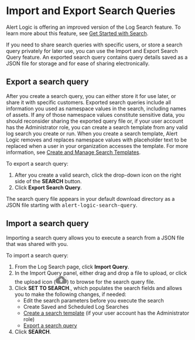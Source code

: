 # Import and Export Search Queries

Alert Logic is offering an improved version of the Log Search feature. To learn more about this feature, see [Get Started with Search](../../get-started/search-a.md).

If you need to share search queries with specific users, or store a search query privately for later use, you can use the Import and Export Search Query feature. An exported search query contains query details saved as a JSON file for storage and for ease of sharing electronically.

## Export a search query

After you create a search query, you can either store it for use later, or share it with specific customers. Exported search queries include all information you used as namespace values in the search, including names of assets. If any of those namespace values constitute sensitive data, you should reconsider sharing the exported query file or, if your user account has the Administrator role, you can create a search template from any valid log search you create or run. When you create a search template, Alert Logic removes and replaces namespace values with placeholder text to be replaced when a user in your organization accesses the template.  For more information, see [Create and Manage Search Templates](templates.md).

To export a search query:

1. After you create a valid search, click the drop-down icon on the right side of the **SEARCH** button.
2. Click **Export Search Query**.

The search query file appears in your default download directory as a JSON file starting with <kbd>alert-logic-search-query</kbd>.

## Import a search query

Importing a search query allows you to execute a search from a JSON file that was shared with you.

To import a search query:

1. From the Log Search page, click **Import Query**.
2. In the Import Query panel, either drag and drop a file to upload, or click the upload icon (![](../../Resources/Images/Icons/upload-icon.png)) to browse for the search query file.
3. Click **SET TO SEARCH**., which populates the search fields and allows you to make the following changes, if needed:
   * Edit the search parameters before you execute the search
   * Create Saved and Scheduled Log Searches
   * [Create a search template](templates.md#Create) (if your user account has the Administrator role)
   * [Export a search query](#Export)
5. Click **SEARCH**.
